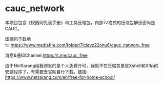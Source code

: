 # cauc_network

本项目包含《校园网免流手册》和工具压缩包，内部7z格式的压缩包解压密码是CAUC。

压缩包下载地址:https://www.mediafire.com/folder/7lcjevz22onu6/cauc_network_free

消息&通知Channel:https://t.me/cauc_free

由于NetSarang给我颁发的是个人免费许可，我就不在压缩包里放Xshell和Xftp的安装程序了，有需要去官网自行下载。链接: https://www.netsarang.com/en/free-for-home-school/
